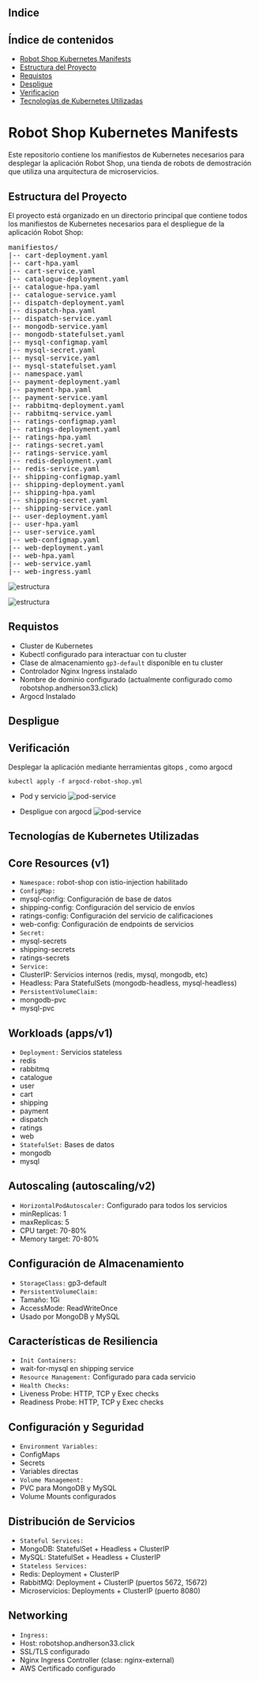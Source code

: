 ## Indice

## Índice de contenidos
* [Robot Shop Kubernetes Manifests](#item1)
* [Estructura del Proyecto](#item2)
* [Requistos](#item3)
* [Despligue](#item4)
* [Verificacion](#item5)
* [Tecnologías de Kubernetes Utilizadas](#item6)

<a name="item1"></a>
# Robot Shop Kubernetes Manifests

Este repositorio contiene los manifiestos de Kubernetes necesarios para desplegar la aplicación Robot Shop, una tienda de robots de demostración que utiliza una arquitectura de microservicios.

<a name="item2"></a>
## Estructura del Proyecto

El proyecto está organizado en un directorio principal que contiene todos los manifiestos de Kubernetes necesarios para el despliegue de la aplicación Robot Shop:

<pre>
manifiestos/
|-- cart-deployment.yaml
|-- cart-hpa.yaml
|-- cart-service.yaml
|-- catalogue-deployment.yaml
|-- catalogue-hpa.yaml
|-- catalogue-service.yaml
|-- dispatch-deployment.yaml
|-- dispatch-hpa.yaml
|-- dispatch-service.yaml
|-- mongodb-service.yaml
|-- mongodb-statefulset.yaml
|-- mysql-configmap.yaml
|-- mysql-secret.yaml
|-- mysql-service.yaml
|-- mysql-statefulset.yaml
|-- namespace.yaml
|-- payment-deployment.yaml
|-- payment-hpa.yaml
|-- payment-service.yaml
|-- rabbitmq-deployment.yaml
|-- rabbitmq-service.yaml
|-- ratings-configmap.yaml
|-- ratings-deployment.yaml
|-- ratings-hpa.yaml
|-- ratings-secret.yaml
|-- ratings-service.yaml
|-- redis-deployment.yaml
|-- redis-service.yaml
|-- shipping-configmap.yaml
|-- shipping-deployment.yaml
|-- shipping-hpa.yaml
|-- shipping-secret.yaml
|-- shipping-service.yaml
|-- user-deployment.yaml
|-- user-hpa.yaml
|-- user-service.yaml
|-- web-configmap.yaml
|-- web-deployment.yaml
|-- web-hpa.yaml
|-- web-service.yaml
|-- web-ingress.yaml
</pre>

![estructura](https://github.com/Andherson333333/robot-shop/blob/master/image/robot-shop-1.png)

![estructura](https://github.com/Andherson333333/robot-shop/blob/master/Infrastructure-cloud-EKS/infra-aplicacion/K8s/imagenes/robot-shop-5.png)

<a name="item3"></a>
## Requistos

- Cluster de Kubernetes
- Kubectl configurado para interactuar con tu cluster
- Clase de almacenamiento `gp3-default` disponible en tu cluster
- Controlador Nginx Ingress instalado
- Nombre de dominio configurado (actualmente configurado como robotshop.andherson33.click)
- Argocd Instalado

<a name="item4"></a>
## Despligue

## Verificación

Desplegar la aplicación mediante herramientas gitops , como argocd 

```
kubectl apply -f argocd-robot-shop.yml

```

- Pod y servicio
![pod-service](https://github.com/Andherson333333/robot-shop/blob/master/Infrastructure-cloud-EKS/infra-aplicacion/K8s/imagenes/robot-shop-eks-2.png)

- Despligue con argocd
![pod-service](https://github.com/Andherson333333/robot-shop/blob/master/Infrastructure-cloud-EKS/infra-aplicacion/K8s/imagenes/robot-shop-eks-3.png)

<a name="item6"></a>
## Tecnologías de Kubernetes Utilizadas

## Core Resources (v1)
- `Namespace:` robot-shop con istio-injection habilitado
- `ConfigMap:` 
 - mysql-config: Configuración de base de datos
 - shipping-config: Configuración del servicio de envíos
 - ratings-config: Configuración del servicio de calificaciones
 - web-config: Configuración de endpoints de servicios
- `Secret:` 
 - mysql-secrets
 - shipping-secrets
 - ratings-secrets
- `Service:` 
 - ClusterIP: Servicios internos (redis, mysql, mongodb, etc)
 - Headless: Para StatefulSets (mongodb-headless, mysql-headless)
- `PersistentVolumeClaim:` 
 - mongodb-pvc
 - mysql-pvc

<a name="workloads"></a>
## Workloads (apps/v1)
- `Deployment:` Servicios stateless
 - redis
 - rabbitmq
 - catalogue
 - user
 - cart
 - shipping
 - payment
 - dispatch
 - ratings
 - web
- `StatefulSet:` Bases de datos
 - mongodb
 - mysql

<a name="autoscaling"></a>
## Autoscaling (autoscaling/v2)
- `HorizontalPodAutoscaler:` Configurado para todos los servicios
 - minReplicas: 1
 - maxReplicas: 5
 - CPU target: 70-80%
 - Memory target: 70-80%

<a name="almacenamiento"></a>
## Configuración de Almacenamiento
- `StorageClass:` gp3-default
- `PersistentVolumeClaim:` 
 - Tamaño: 1Gi
 - AccessMode: ReadWriteOnce
 - Usado por MongoDB y MySQL

<a name="caracteristicas-resiliencia"></a>
## Características de Resiliencia
- `Init Containers:` 
 - wait-for-mysql en shipping service
- `Resource Management:` Configurado para cada servicio
- `Health Checks:` 
 - Liveness Probe: HTTP, TCP y Exec checks
 - Readiness Probe: HTTP, TCP y Exec checks

<a name="configuracion-seguridad"></a>
## Configuración y Seguridad
- `Environment Variables:` 
 - ConfigMaps
 - Secrets
 - Variables directas
- `Volume Management:` 
 - PVC para MongoDB y MySQL
 - Volume Mounts configurados

<a name="distribucion-servicios"></a>
## Distribución de Servicios
- `Stateful Services:`
 - MongoDB: StatefulSet + Headless + ClusterIP
 - MySQL: StatefulSet + Headless + ClusterIP
- `Stateless Services:`
 - Redis: Deployment + ClusterIP
 - RabbitMQ: Deployment + ClusterIP (puertos 5672, 15672)
 - Microservicios: Deployments + ClusterIP (puerto 8080)

<a name="networking"></a>
## Networking
- `Ingress:` 
 - Host: robotshop.andherson33.click
 - SSL/TLS configurado
 - Nginx Ingress Controller (clase: nginx-external)
 - AWS Certificado configurado
